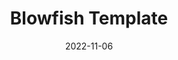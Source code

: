 ---
title: "Blowfish Template"
date: 2022-11-06
externalUrl: "https://nunocoracao.github.io/blowfish_template/"
---